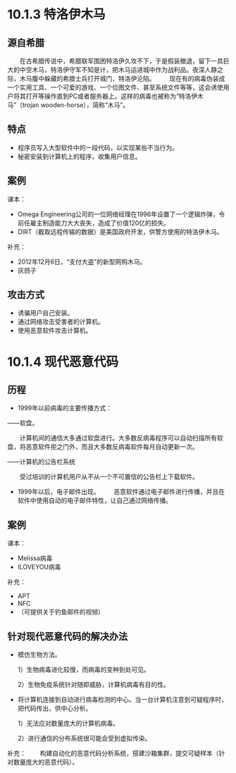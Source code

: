 # 10.1.3 特洛伊木马 #
## 源自希腊 ##
　　在古希腊传说中，希腊联军围困特洛伊久攻不下，于是假装撤退，留下一具巨大的中空木马，特洛伊守军不知是计，把木马运进城中作为战利品。夜深人静之际，木马腹中躲藏的希腊士兵打开城门，特洛伊沦陷。
　　现在有的病毒伪装成一个实用工具、一个可爱的游戏、一个位图文件、甚至系统文件等等，这会诱使用户将其打开等操作直到PC或者服务器上。这样的病毒也被称为“特洛伊木马”（trojan wooden-horse），简称“木马”。
## 特点 ##
- 程序员写入大型软件中的一段代码，以实现某些不当行为。
- 秘密安装到计算机上的程序，收集用户信息。

## 案例 ##
课本：
- Omega Engineering公司的一位网络经理在1996年设置了一个逻辑炸弹，令前任雇主制造能力大大丧失，造成了价值120亿的损失。
- DIRT（截取远程传输的数据）是美国政府开发，供警方使用的特洛伊木马。

补充：
- 2012年12月6日，“支付大盗”的新型网购木马。
- 灰鸽子

## 攻击方式 ##
- 诱骗用户自己安装。
- 通过网络攻击受害者的计算机。
- 使用恶意软件攻击计算机。


# 10.1.4 现代恶意代码 #
    
## 历程 ##

- 1999年以前病毒的主要传播方式：

——软盘。

　　计算机间的通信大多通过软盘进行。大多数反病毒程序可以自动扫描所有软盘，将恶意软件拒之门外，而且大多数反病毒软件每月自动更新一次。
  
——计算机的公告栏系统

　　受过培训的计算机用户从不从一个不可置信的公告栏上下载软件。


- 1999年以后，电子邮件出现。
　　恶意软件通过电子邮件进行传播，并且在软件中使用自动的电子邮件特性，让自己通过网络传播。

## 案例 ##
课本：
- Melissa病毒
- ILOVEYOU病毒

补充：
- APT
- NFC
- （可提供关于钓鱼邮件的视频）
## 针对现代恶意代码的解决办法 ##

- 模仿生物方法。

   1）生物病毒进化较慢，而病毒的变种到处可见。
   
   2）生物免疫系统针对随即威胁，计算机病毒有目的性。

- 将计算机连接到自动进行病毒检测的中心。当一台计算机注意到可疑程序时，把代码传出，供中心分析。

   1）无法应对数量庞大的计算机病毒。
   
   2）进行通信的分布系统很可能会受到虚拟传染。

补充：
　　构建自动化的恶意代码分析系统，搭建沙箱集群，提交可疑样本（针对数量庞大的恶意代码）。

